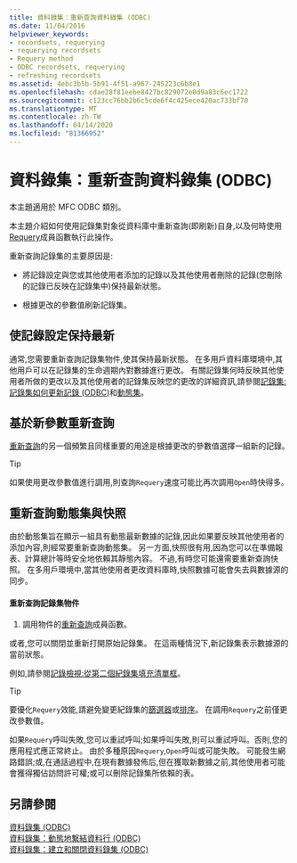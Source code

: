 ```yaml
---
title: 資料錄集：重新查詢資料錄集 (ODBC)
ms.date: 11/04/2016
helpviewer_keywords:
- recordsets, requerying
- requerying recordsets
- Requery method
- ODBC recordsets, requerying
- refreshing recordsets
ms.assetid: 4ebc3b5b-5b91-4f51-a967-245223c6b8e1
ms.openlocfilehash: cdae28f81eebe8427bc829072e0d9a83c6ec1722
ms.sourcegitcommit: c123cc76bb2b6c5cde6f4c425ece420ac733bf70
ms.translationtype: MT
ms.contentlocale: zh-TW
ms.lasthandoff: 04/14/2020
ms.locfileid: "81366952"
---
```

# <a name="recordset-requerying-a-recordset-odbc"></a>資料錄集：重新查詢資料錄集 (ODBC)

本主題適用於 MFC ODBC 類別。

本主題介紹如何使用記錄集對象從資料庫中重新查詢(即刷新)自身,以及何時使用[Requery](../../mfc/reference/crecordset-class.md#requery)成員函數執行此操作。

重新查詢記錄集的主要原因是:

- 將記錄設定與您或其他使用者添加的記錄以及其他使用者刪除的記錄(您刪除的記錄已反映在記錄集中)保持最新狀態。

- 根據更改的參數值刷新記錄集。

## <a name="bringing-the-recordset-up-to-date"></a><a name="_core_bringing_the_recordset_up_to_date"></a>使記錄設定保持最新

通常,您需要重新查詢記錄集物件,使其保持最新狀態。 在多用戶資料庫環境中,其他用戶可以在記錄集的生命週期內對數據進行更改。 有關記錄集何時反映其他使用者所做的更改以及其他使用者的記錄集反映您的更改的詳細資訊,請參閱[記錄集:記錄集如何更新記錄 (ODBC)](../../data/odbc/recordset-how-recordsets-update-records-odbc.md)和[動態集](../../data/odbc/dynaset.md)。

## <a name="requerying-based-on-new-parameters"></a><a name="_core_requerying_based_on_new_parameters"></a>基於新參數重新查詢

[重新查詢](../../mfc/reference/crecordset-class.md#requery)的另一個頻繁且同樣重要的用途是根據更改的參數值選擇一組新的記錄。

> [!TIP]
> 如果使用更改參數值進行調用,則查詢`Requery`速度可能比再次調用`Open`時快得多。

## <a name="requerying-dynasets-vs-snapshots"></a><a name="_core_requerying_dynasets_vs.._snapshots"></a>重新查詢動態集與快照

由於動態集旨在顯示一組具有動態最新數據的記錄,因此如果要反映其他使用者的添加內容,則經常要重新查詢動態集。 另一方面,快照很有用,因為您可以在準備報表、計算總計等時安全地依賴其靜態內容。 不過,有時您可能還需要重新查詢快照。 在多用戶環境中,當其他使用者更改資料庫時,快照數據可能會失去與數據源的同步。

#### <a name="to-requery-a-recordset-object"></a>重新查詢記錄集物件

1. 調用物件的[重新查詢](../../mfc/reference/crecordset-class.md#requery)成員函數。

或者,您可以關閉並重新打開原始記錄集。 在這兩種情況下,新記錄集表示數據源的當前狀態。

例如,請參閱[記錄檢視:從第二個紀錄集填充清單框](../../data/filling-a-list-box-from-a-second-recordset-mfc-data-access.md)。

> [!TIP]
> 要優化`Requery`效能,請避免變更紀錄集的[篩選器](../../data/odbc/recordset-filtering-records-odbc.md)或[排序](../../data/odbc/recordset-sorting-records-odbc.md)。 在調用`Requery`之前僅更改參數值。

如果`Requery`呼叫失敗,您可以重試呼叫;如果呼叫失敗,則可以重試呼叫。否則,您的應用程式應正常終止。 由於多種原因`Requery`,`Open`呼叫或可能失敗。 可能發生網路錯誤;或,在通話過程中,在現有數據發佈后,但在獲取新數據之前,其他使用者可能會獲得獨佔訪問許可權;或可以刪除記錄集所依賴的表。

## <a name="see-also"></a>另請參閱

[資料錄集 (ODBC)](../../data/odbc/recordset-odbc.md)<br/>
[資料錄集：動態地繫結資料行 (ODBC)](../../data/odbc/recordset-dynamically-binding-data-columns-odbc.md)<br/>
[資料錄集：建立和關閉資料錄集 (ODBC)](../../data/odbc/recordset-creating-and-closing-recordsets-odbc.md)

